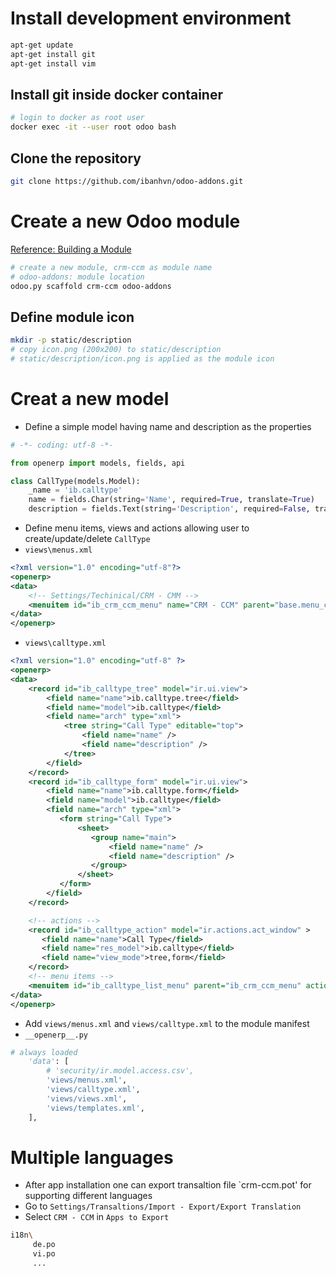 # Install development environment

```sh
apt-get update
apt-get install git
apt-get install vim
```
## Install git inside docker container

```sh
# login to docker as root user
docker exec -it --user root odoo bash
```
## Clone the repository

```sh
git clone https://github.com/ibanhvn/odoo-addons.git
```
# Create a new Odoo module

[Reference: Building a Module](https://www.odoo.com/documentation/9.0/howtos/backend.html)
```sh
# create a new module, crm-ccm as module name
# odoo-addons: module location
odoo.py scaffold crm-ccm odoo-addons
```
## Define module icon

```sh
mkdir -p static/description
# copy icon.png (200x200) to static/description
# static/description/icon.png is applied as the module icon
```
# Creat a new model
- Define a simple model having name and description as the properties
```python
# -*- coding: utf-8 -*-

from openerp import models, fields, api

class CallType(models.Model):
    _name = 'ib.calltype'
    name = fields.Char(string='Name', required=True, translate=True)
    description = fields.Text(string='Description', required=False, translate=True)
```
- Define menu items, views and actions allowing user to create/update/delete `CallType`
- `views\menus.xml` 
```xml
<?xml version="1.0" encoding="utf-8"?>
<openerp>
<data>
    <!-- Settings/Techinical/CRM - CMM -->
    <menuitem id="ib_crm_ccm_menu" name="CRM - CCM" parent="base.menu_custom" sequence="1" />
</data>
</openerp>
```
- `views\calltype.xml`
```xml
<?xml version="1.0" encoding="utf-8" ?>
<openerp>
<data>
    <record id="ib_calltype_tree" model="ir.ui.view">
        <field name="name">ib.calltype.tree</field>
        <field name="model">ib.calltype</field>
        <field name="arch" type="xml">
            <tree string="Call Type" editable="top">
                <field name="name" />
                <field name="description" />
            </tree>
        </field>
    </record>
    <record id="ib_calltype_form" model="ir.ui.view">
        <field name="name">ib.calltype.form</field>
        <field name="model">ib.calltype</field>
        <field name="arch" type="xml">
           <form string="Call Type">
               <sheet>
                  <group name="main">
                      <field name="name" />
                      <field name="description" />
                  </group>
               </sheet>
           </form>
        </field>
    </record>

    <!-- actions -->
    <record id="ib_calltype_action" model="ir.actions.act_window" >
       <field name="name">Call Type</field>
       <field name="res_model">ib.calltype</field>
       <field name="view_mode">tree,form</field>
    </record>
    <!-- menu items -->
    <menuitem id="ib_calltype_list_menu" parent="ib_crm_ccm_menu" action="ib_calltype_action" sequence="10" />
</data>
</openerp>
```
- Add `views/menus.xml` and `views/calltype.xml` to the module manifest
- `__openerp__.py`
```python
# always loaded
    'data': [
        # 'security/ir.model.access.csv',
        'views/menus.xml',
        'views/calltype.xml',
        'views/views.xml',
        'views/templates.xml',
    ],
```
# Multiple languages
- After app installation one can export transaltion file `crm-ccm.pot' for supporting different languages
- Go to `Settings/Transaltions/Import - Export/Export Translation`
- Select `CRM - CCM` in `Apps to Export`
```sh
i18n\
     de.po
     vi.po
     ...
```
